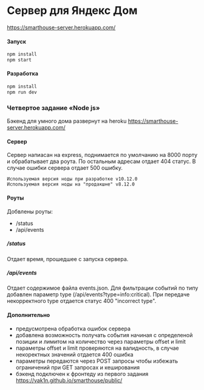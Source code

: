 # Сервер для Яндекс Дом

https://smarthouse-server.herokuapp.com/

#### Запуск

```sh
npm install
npm start
```

#### Разработка 

```sh
npm install
npm run dev
```

### Четвертое задание «Node js»

Бэкенд для умного дома развернут на heroku https://smarthouse-server.herokuapp.com/

#### Сервер

Cервер напиасан на express, поднимается по умолчанию на 8000 порту и обрабатывает два роута.
По остальным адресам отдает 404 статус. В случае ошибки сервера отдает 500 ошибку. 

    Используемая версия ноды при разработке v10.12.0
    Используемая версия ноды на "продакшне" v8.12.0

#### Роуты

Добвлены роуты: 

- /status
- /api/events 

##### /status

Отдает время, прошедшее с запуска сервера.

##### /api/events

Отдает содержимое файла events.json. 
Для фильтрации событий по типу добавлен параметр type (/api/events?type=info:critical). 
При передаче некорректного type отдается статус 400 "incorrect type". 


#### Дополнительно

- предусмотрена обработка ошибок сервера
- добавлена возможность получать события начиная с определеной позиции и лимитом на количество через параметры offset и limit
- параметры offset и limit проверяются на валидность, в случае некоректных значений отдается 400 ошибка
- параметры передаются через POST запросы чтобы избежать ограничений при GET запросах и кеширования
- бэкенд подключен к фронтеду из первого задания https://vak1n.github.io/smarthouse/public/
